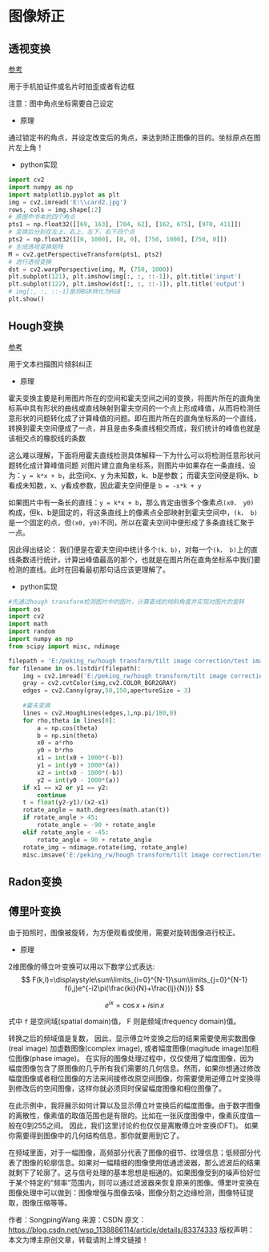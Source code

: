 # 图像矫正

## 透视变换

[参考](https://blog.csdn.net/qq_40855366/article/details/81177176)

用于手机拍证件或名片时拍歪或者有边框

注意：图中角点坐标需要自己设定

- 原理

通过锁定书的角点，并设定改变后的角点，来达到矫正图像的目的。坐标原点在图片左上角！

- python实现

```python
import cv2
import numpy as np
import matplotlib.pyplot as plt
img = cv2.imread('E:\\card2.jpg')
rows, cols = img.shape[:2]
# 原图中书本的四个角点
pts1 = np.float32([[69, 163], [704, 62], [162, 675], [970, 411]])
# 变换后分别在左上、右上、左下、右下四个点
pts2 = np.float32([[0, 1000], [0, 0], [750, 1000], [750, 0]])
# 生成透视变换矩阵
M = cv2.getPerspectiveTransform(pts1, pts2)
# 进行透视变换
dst = cv2.warpPerspective(img, M, (750, 1000))
plt.subplot(121), plt.imshow(img[:, :, ::-1]), plt.title('input')
plt.subplot(122), plt.imshow(dst[:, :, ::-1]), plt.title('output')
# img[:, :, ::-1]是将BGR转化为RGB
plt.show()
```

## Hough变换

[参考](https://blog.csdn.net/feilong_csdn/article/details/81586322)

用于文本扫描图片倾斜纠正

- 原理

霍夫变换主要是利用图片所在的空间和霍夫空间之间的变换，将图片所在的直角坐标系中具有形状的曲线或直线映射到霍夫空间的一个点上形成峰值，从而将检测任意形状的问题转化成了计算峰值的问题。即在图片所在的直角坐标系的一个直线，转换到霍夫空间便成了一点，并且是由多条直线相交而成，我们统计的峰值也就是该相交点的橡胶线的条数

这么难以理解，下面将用霍夫直线检测具体解释一下为什么可以将检测任意形状问题转化成计算峰值问题
对图片建立直角坐标系，则图片中如果存在一条直线，设为：`y = k*x + b`，此空间x、y 为未知数，k、b是参数； 而霍夫空间便是将k、b看成未知数，x、y看成参数，因此霍夫空间便是 `b = -x*k + y`

如果图片中有一条长的直线：`y = k*x + b`，那么肯定由很多个像素点`(x0， y0)`构成，但k、b是固定的，将这条直线上的像素点全部映射到霍夫空间中，`(k， b)`是一个固定的点，但`(x0, y0)`不同，所以在霍夫空间中便形成了多条直线汇聚于一点。

因此得出结论： 我们便是在霍夫空间中统计多个`(k、b)`，对每一个`(k， b)`上的直线条数进行统计，计算出峰值最高的那个，也就是在图片所在直角坐标系中我们要检测的直线。此时在回看最初那句话应该更理解了。

- python实现

```python
#先通过hough transform检测图片中的图片，计算直线的倾斜角度并实现对图片的旋转
import os
import cv2
import math
import random
import numpy as np
from scipy import misc, ndimage

filepath = 'E:/peking_rw/hough transform/tilt image correction/test image'
for filename in os.listdir(filepath):
	img = cv2.imread('E:/peking_rw/hough transform/tilt image correction/test image/%s'%filename)
	gray = cv2.cvtColor(img,cv2.COLOR_BGR2GRAY)
	edges = cv2.Canny(gray,50,150,apertureSize = 3)
	
	#霍夫变换
	lines = cv2.HoughLines(edges,1,np.pi/180,0)
	for rho,theta in lines[0]:
	    a = np.cos(theta)
	    b = np.sin(theta)
	    x0 = a*rho
	    y0 = b*rho
	    x1 = int(x0 + 1000*(-b))
	    y1 = int(y0 + 1000*(a))
	    x2 = int(x0 - 1000*(-b))
	    y2 = int(y0 - 1000*(a))
	if x1 == x2 or y1 == y2:
		continue
	t = float(y2-y1)/(x2-x1)
	rotate_angle = math.degrees(math.atan(t))
	if rotate_angle > 45:
		rotate_angle = -90 + rotate_angle
	elif rotate_angle < -45:
		rotate_angle = 90 + rotate_angle
	rotate_img = ndimage.rotate(img, rotate_angle)
	misc.imsave('E:/peking_rw/hough transform/tilt image correction/test result/%s'%filename, rotate_img)
```

## Radon变换

## 傅里叶变换

由于拍照时，图像被旋转，为方便观看或使用，需要对旋转图像进行校正。

- 原理

2维图像的傅立叶变换可以用以下数学公式表达:
$$
F(k,l)=\displaystyle\sum\limits_{i=0}^{N-1}\sum\limits_{j=0}^{N-1} f(i,j)e^{-i2\pi(\frac{ki}{N}+\frac{lj}{N})}
$$

$$
e^{ix} = \cos{x} + i\sin {x}
$$

式中 `f` 是空间域(spatial domain)值， F 则是频域(frequency domain)值。

转换之后的频域值是复数， 因此，显示傅立叶变换之后的结果需要使用实数图像(real image) 加虚数图像(complex image), 或者幅度图像(magitude image)加相位图像(phase image)。 在实际的图像处理过程中，仅仅使用了幅度图像，因为幅度图像包含了原图像的几乎所有我们需要的几何信息。然而，如果你想通过修改幅度图像或者相位图像的方法来间接修改原空间图像，你需要使用逆傅立叶变换得到修改后的空间图像，这样你就必须同时保留幅度图像和相位图像了。

在此示例中，我将展示如何计算以及显示傅立叶变换后的幅度图像。由于数字图像的离散性，像素值的取值范围也是有限的。比如在一张灰度图像中，像素灰度值一般在0到255之间。 因此，我们这里讨论的也仅仅是离散傅立叶变换(DFT)。 如果你需要得到图像中的几何结构信息，那你就要用到它了。

在频域里面，对于一幅图像，高频部分代表了图像的细节、纹理信息；低频部分代表了图像的轮廓信息。如果对一幅精细的图像使用低通滤波器，那么滤波后的结果就剩下了轮廓了。这与信号处理的基本思想是相通的。如果图像受到的噪声恰好位于某个特定的“频率”范围内，则可以通过滤波器来恢复原来的图像。傅里叶变换在图像处理中可以做到：图像增强与图像去噪，图像分割之边缘检测，图像特征提取，图像压缩等等。

作者：SongpingWang 
来源：CSDN 
原文：https://blog.csdn.net/wsp_1138886114/article/details/83374333 
版权声明：本文为博主原创文章，转载请附上博文链接！

